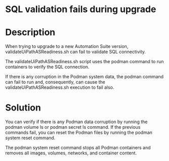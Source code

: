﻿# SQL validation fails during upgrade

# Description

When trying to upgrade to a new Automation Suite version, validateUiPathASReadiness.sh can fail to validate SQL connectivity.

The validateUiPathASReadiness.sh script uses the podman command to run containers to verify the SQL connection.

If there is any corruption in the Podman system data, the podman command can fail to run and, consequently, can cause the validateUiPathASReadiness.sh execution to fail also.

# Solution

You can verify if there is any Podman data corruption by running the podman volume ls or podman secret ls command. If the previous commands fail, you can reset the Podman files by running the podman system reset command.

The podman system reset command stops all Podman containers and removes all images, volumes, networks, and container content.
